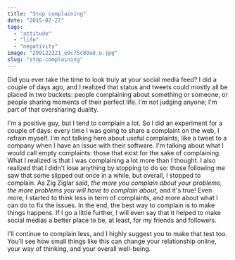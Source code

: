 ```yaml
---
title: "Stop complaining"
date: "2015-07-27"
tags: 
  - "attitude"
  - "life"
  - "negativity"
image: "299122321_e9c75c89a8_o.jpg"
slug: "stop-complaining"
---
```


Did you ever take the time to look truly at your social media feed? I did a couple of days ago, and I realized that status and tweets could mostly all be placed in two buckets: people complaining about something or someone, or people sharing moments of their perfect life. I'm not judging anyone; I'm part of that oversharing duality.

I'm a positive guy, but I tend to complain a lot. So I did an experiment for a couple of days: every time I was going to share a complaint on the web, I refrain myself. I'm not talking here about useful complaints, like a tweet to a company when I have an issue with their software. I'm talking about what I would call empty complaints: those that exist for the sake of complaining. What I realized is that I was complaining a lot more than I thought. I also realized that I didn't lose anything by stopping to do so: those following me saw that some slipped out once in a while, but overall, I stopped to complain. As Zig Ziglar said, _the more you complain about your problems, the more problems you will have to complain about_, and it's true! Even more, I started to think less in term of complaints, and more about what I can do to fix the issues. In the end, the best way to complain is to make things happens. If I go a little further, I will even say that it helped to make social medias a better place to be, at least, for my friends and followers.

I'll continue to complain less, and I highly suggest you to make that test too. You'll see how small things like this can change your relationship online, your way of thinking, and your overall well-being.
